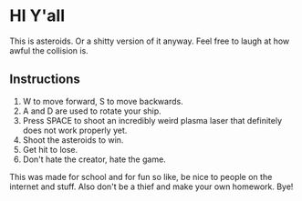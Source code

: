 # HI Y'all

This is asteroids. Or a shitty version of it anyway. Feel free to laugh at how awful the collision is.

## Instructions


1. W to move forward, S to move backwards.
2. A and D are used to rotate your ship.
3. Press SPACE to shoot an incredibly weird plasma laser that definitely does not work properly yet.
4. Shoot the asteroids to win.
5. Get hit to lose.
6. Don't hate the creator, hate the game.

This was made for school and for fun so like, be nice to people on the internet and stuff. Also don't be a thief and make your own homework. Bye!